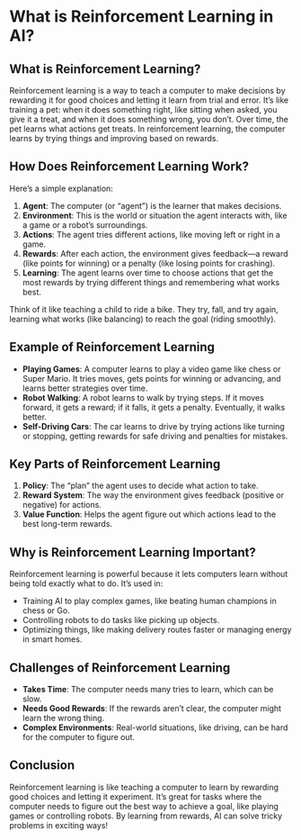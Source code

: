 # What is Reinforcement Learning in AI?

## What is Reinforcement Learning?
Reinforcement learning is a way to teach a computer to make decisions by rewarding it for good choices and letting it learn from trial and error. It’s like training a pet: when it does something right, like sitting when asked, you give it a treat, and when it does something wrong, you don’t. Over time, the pet learns what actions get treats. In reinforcement learning, the computer learns by trying things and improving based on rewards.

## How Does Reinforcement Learning Work?
Here’s a simple explanation:
1. **Agent**: The computer (or “agent”) is the learner that makes decisions.
2. **Environment**: This is the world or situation the agent interacts with, like a game or a robot’s surroundings.
3. **Actions**: The agent tries different actions, like moving left or right in a game.
4. **Rewards**: After each action, the environment gives feedback—a reward (like points for winning) or a penalty (like losing points for crashing).
5. **Learning**: The agent learns over time to choose actions that get the most rewards by trying different things and remembering what works best.

Think of it like teaching a child to ride a bike. They try, fall, and try again, learning what works (like balancing) to reach the goal (riding smoothly).

## Example of Reinforcement Learning
- **Playing Games**: A computer learns to play a video game like chess or Super Mario. It tries moves, gets points for winning or advancing, and learns better strategies over time.
- **Robot Walking**: A robot learns to walk by trying steps. If it moves forward, it gets a reward; if it falls, it gets a penalty. Eventually, it walks better.
- **Self-Driving Cars**: The car learns to drive by trying actions like turning or stopping, getting rewards for safe driving and penalties for mistakes.

## Key Parts of Reinforcement Learning
1. **Policy**: The “plan” the agent uses to decide what action to take.
2. **Reward System**: The way the environment gives feedback (positive or negative) for actions.
3. **Value Function**: Helps the agent figure out which actions lead to the best long-term rewards.

## Why is Reinforcement Learning Important?
Reinforcement learning is powerful because it lets computers learn without being told exactly what to do. It’s used in:
- Training AI to play complex games, like beating human champions in chess or Go.
- Controlling robots to do tasks like picking up objects.
- Optimizing things, like making delivery routes faster or managing energy in smart homes.

## Challenges of Reinforcement Learning
- **Takes Time**: The computer needs many tries to learn, which can be slow.
- **Needs Good Rewards**: If the rewards aren’t clear, the computer might learn the wrong thing.
- **Complex Environments**: Real-world situations, like driving, can be hard for the computer to figure out.

## Conclusion
Reinforcement learning is like teaching a computer to learn by rewarding good choices and letting it experiment. It’s great for tasks where the computer needs to figure out the best way to achieve a goal, like playing games or controlling robots. By learning from rewards, AI can solve tricky problems in exciting ways!